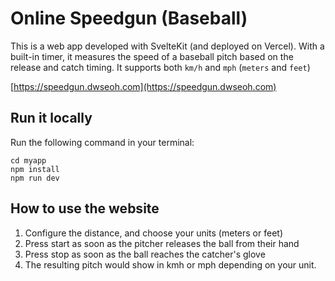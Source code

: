 # Online Speedgun (Baseball)
This is a web app developed with SvelteKit (and deployed on Vercel).
With a built-in timer, it measures the speed of a baseball pitch based on the release and catch timing.
It supports both `km/h` and `mph` (`meters` and `feet`)

[https://speedgun.dwseoh.com](https://speedgun.dwseoh.com)

## Run it locally
Run the following command in your terminal:
```
cd myapp
npm install
npm run dev
```
## How to use the website
1. Configure the distance, and choose your units (meters or feet)
2. Press start as soon as the pitcher releases the ball from their hand
3. Press stop as soon as the ball reaches the catcher's glove
4. The resulting pitch would show in kmh or mph depending on your unit.
